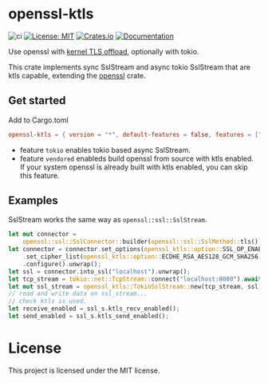# openssl-ktls
![ci](https://github.com/youyuanwu/rust-openssl-ktls/actions/workflows/CI.yml/badge.svg)
[![License: MIT](https://img.shields.io/badge/License-MIT-yellow.svg)](https://raw.githubusercontent.com/youyuanwu/rust-openssl-ktls/main/LICENSE)
[![Crates.io](https://img.shields.io/crates/v/openssl-ktls)](https://crates.io/crates/openssl-ktls)
[![Documentation](https://docs.rs/openssl-ktls/badge.svg)](https://docs.rs/openssl-ktls)

Use openssl with [kernel TLS offload](https://www.kernel.org/doc/html/latest/networking/tls-offload.html), optionally with tokio.

This crate implements sync SslStream and async tokio SslStream that are ktls capable, extending the [openssl](https://crates.io/crates/openssl) crate.

## Get started
Add to Cargo.toml
```toml
openssl-ktls = { version = "*", default-features = false, features = ["tokio", "vendored"]}
```
* feature `tokio` enables tokio based async SslStream.
* feature `vendored` enableds build openssl from source with ktls enabled. If your system openssl is already built with ktls enabled, you can skip this feature.

## Examples
SslStream works the same way as `openssl::ssl::SslStream`.
```rs
let mut connector =
    openssl::ssl::SslConnector::builder(openssl::ssl::SslMethod::tls()).unwrap();
let connector = connector.set_options(openssl_ktls::option::SSL_OP_ENABLE_KTLS)
    .set_cipher_list(openssl_ktls::option::ECDHE_RSA_AES128_GCM_SHA256).unwrap()
    .configure().unwrap();
let ssl = connector.into_ssl("localhost").unwrap();
let tcp_stream = tokio::net::TcpStream::connect("localhost:8080").await.unwrap();
let mut ssl_stream = openssl_ktls::TokioSslStream::new(tcp_stream, ssl).unwrap();
// read and write data on ssl_stream...
// check ktls is used.
let receive_enabled = ssl_s.ktls_recv_enabled();
let send_enabled = ssl_s.ktls_send_enabled();
```

# License
This project is licensed under the MIT license.